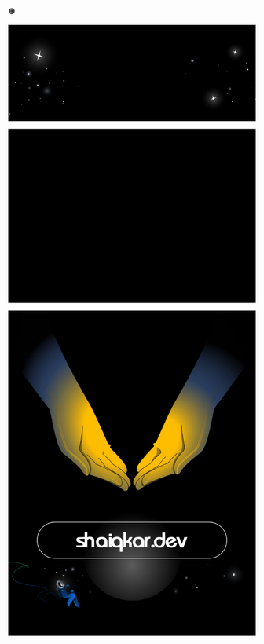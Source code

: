 <!-- Background: #000000 -->
&#x1F7E0;

![](./assets/header.svg)
![](./assets/torus.svg)
![](./assets/footer.svg)